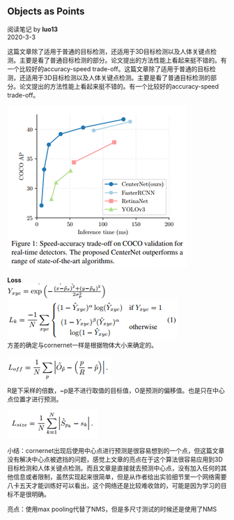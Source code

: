 ## Objects as Points
阅读笔记 by **luo13**  
2020-3-3  

这篇文章除了适用于普通的目标检测，还适用于3D目标检测以及人体关键点检测。主要是看了普通目标检测的部分。论文提出的方法性能上看起来挺不错的。有一个比较好的accuracy-speed trade-off。这篇文章除了适用于普通的目标检测，还适用于3D目标检测以及人体关键点检测。主要是看了普通目标检测的部分。论文提出的方法性能上看起来挺不错的。有一个比较好的accuracy-speed trade-off。  

![性能](../../../img/centernet/性能.png)   

**Loss**  
![loss1](../../../img/centernet/loss1.png)   
![loss2](../../../img/centernet/loss2.png)   
方差的确定与cornernet一样是根据物体大小来确定的。  

![loss3](../../../img/centernet/loss3.png)   
R是下采样的倍数，~p是不进行取值的目标值，O是预测的偏移值。也是只在中心点位置才进行预测。  

![loss4](../../../img/centernet/loss4.png)   

小结：cornernet出现后使用中心点进行预测是很容易想到的一个点，但这篇文章没有解决中心点被遮挡的问题，感觉上文章的亮点在于这个算法很容易应用到3D目标检测和人体关键点检测。而且文章是直接就去预测中心点，没有加入任何的其他信息或者限制，虽然实现起来很简单，但是从作者给出实验细节里一个网络需要八卡五天才能训练好可以看出，这个网络还是比较难收敛的，可能是因为学习的目标不是很明确。  

亮点：使用max pooling代替了NMS，但是多尺寸测试的时候还是使用了NMS
